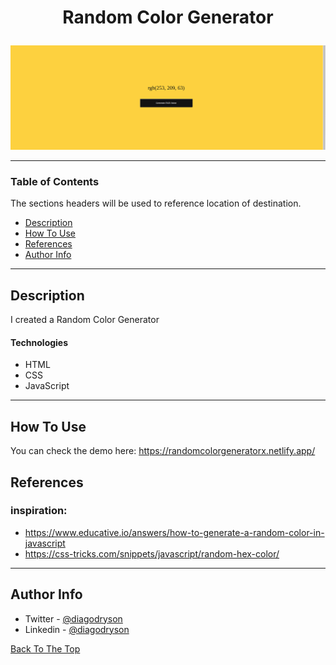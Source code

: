 # <p align="center">Random Color Generator</p>

![Project Image](resultat.png)

---

### Table of Contents

The sections headers will be used to reference location of destination.

- [Description](#description)
- [How To Use](#how-to-use)
- [References](#references)
- [Author Info](#author-info)

---

## Description

I created a Random Color Generator

#### Technologies

- HTML
- CSS
- JavaScript

---

## How To Use

You can check the demo here: https://randomcolorgeneratorx.netlify.app/

## References

### inspiration: 

- https://www.educative.io/answers/how-to-generate-a-random-color-in-javascript
- https://css-tricks.com/snippets/javascript/random-hex-color/

---

## Author Info

- Twitter - [@diagodryson](https://twitter.com/diagodryson)
- Linkedin - [@diagodryson](https://linkedin.com/in/diagodryson)

[Back To The Top](#read-me-template)
